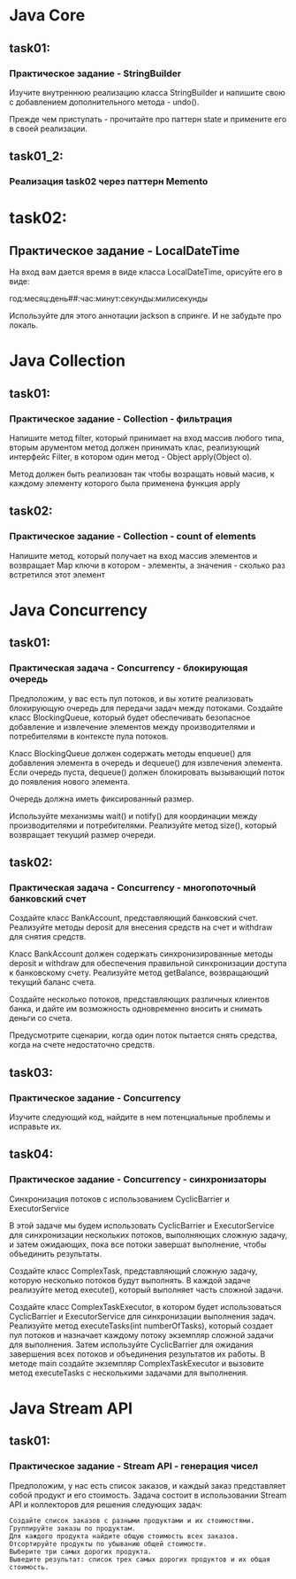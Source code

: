 # Java Core
## task01:
### Практическое задание - StringBuilder

Изучите внутреннюю реализацию класса StringBuilder и напишите свою с добавлением дополнительного метода - undo().  

Прежде чем приступать - прочитайте про паттерн state и примените его в своей реализации.

## task01_2:
### Реализация task02 через паттерн Memento

# task02:
## Практическое задание - LocalDateTime

На вход вам дается время в виде класса LocalDateTime, орисуйте его в виде:

год:месяц:день##:час:минут:секунды:милисекунды

Используйте для этого аннотации jackson в спринге. И не забудьте про локаль.

# Java Collection
## task01:
### Практическое задание - Collection - фильтрация

Напишите метод filter, который принимает на вход массив любого типа, вторым арументом метод должен принимать клас, реализующий интерфейс Filter, в котором один метод - Object apply(Object o).

Метод должен быть реализован так чтобы возращать новый масив, к каждому элементу которого была применена функция apply

## task02:
### Практическое задание - Collection - count of elements

Напишите метод, который получает на вход массив элементов и возвращает Map ключи в котором - элементы, а значения - сколько раз встретился этот элемент


# Java Concurrency
## task01:
### Практическая задача - Concurrency - блокирующая очередь

Предположим, у вас есть пул потоков, и вы хотите реализовать блокирующую очередь для передачи задач между потоками. 
Создайте класс BlockingQueue, который будет обеспечивать безопасное добавление и извлечение элементов между производителями и потребителями в контексте пула потоков.

Класс BlockingQueue должен содержать методы enqueue() для добавления элемента в очередь и dequeue() для извлечения элемента. 
Если очередь пуста, dequeue() должен блокировать вызывающий поток до появления нового элемента.

Очередь должна иметь фиксированный размер.

Используйте механизмы wait() и notify() для координации между производителями и потребителями. Реализуйте метод size(), который возвращает текущий размер очереди.

## task02:
### Практическая задача - Concurrency - многопоточный банковский счет

Создайте класс BankAccount, представляющий банковский счет. 
Реализуйте методы deposit для внесения средств на счет и withdraw для снятия средств.

Класс BankAccount должен содержать синхронизированные методы deposit и withdraw для обеспечения правильной синхронизации доступа к банковскому счету. 
Реализуйте метод getBalance, возвращающий текущий баланс счета.

Создайте несколько потоков, представляющих различных клиентов банка, и дайте им возможность одновременно вносить и снимать деньги со счета.

Предусмотрите сценарии, когда один поток пытается снять средства, когда на счете недостаточно средств.

## task03:
### Практическое задание - Concurrency

Изучите следующий код, найдите в нем потенциальные проблемы и исправьте их.

## task04:
### Практическое задание - Concurrency - синхронизаторы

Синхронизация потоков с использованием CyclicBarrier и ExecutorService

В этой задаче мы будем использовать CyclicBarrier и ExecutorService для синхронизации нескольких потоков, выполняющих сложную задачу, и затем ожидающих, пока все потоки завершат выполнение, чтобы объединить результаты.

Создайте класс ComplexTask, представляющий сложную задачу, которую несколько потоков будут выполнять. В каждой задаче реализуйте метод execute(), который выполняет часть сложной задачи.

Создайте класс ComplexTaskExecutor, в котором будет использоваться CyclicBarrier и ExecutorService для синхронизации выполнения задач. 
Реализуйте метод executeTasks(int numberOfTasks), который создает пул потоков и назначает каждому потоку экземпляр сложной задачи для выполнения. 
Затем используйте CyclicBarrier для ожидания завершения всех потоков и объединения результатов их работы. В методе main создайте экземпляр ComplexTaskExecutor и вызовите метод executeTasks с несколькими задачами для выполнения.

# Java Stream API
## task01:
### Практическое задание - Stream API - генерация чисел

Предположим, у нас есть список заказов, и каждый заказ представляет собой продукт и его стоимость. Задача состоит в использовании Stream API и коллекторов для решения следующих задач:

    Создайте список заказов с разными продуктами и их стоимостями.
    Группируйте заказы по продуктам.
    Для каждого продукта найдите общую стоимость всех заказов.
    Отсортируйте продукты по убыванию общей стоимости.
    Выберите три самых дорогих продукта.
    Выведите результат: список трех самых дорогих продуктов и их общая стоимость.
